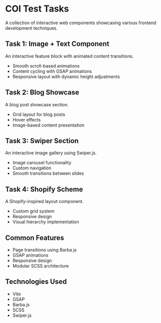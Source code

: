 # COI Test Tasks

A collection of interactive web components showcasing various frontend development techniques.

## Task 1: Image + Text Component
An interactive feature block with animated content transitions.
- Smooth scroll-based animations
- Content cycling with GSAP animations
- Responsive layout with dynamic height adjustments

## Task 2: Blog Showcase
A blog post showcase section.
- Grid layout for blog posts
- Hover effects
- Image-based content presentation

## Task 3: Swiper Section
An interactive image gallery using Swiper.js.
- Image carousel functionality
- Custom navigation
- Smooth transitions between slides

## Task 4: Shopify Scheme
A Shopify-inspired layout component.
- Custom grid system
- Responsive design
- Visual hierarchy implementation

## Common Features
- Page transitions using Barba.js
- GSAP animations
- Responsive design
- Modular SCSS architecture

## Technologies Used
- Vite
- GSAP
- Barba.js
- SCSS
- Swiper.js 